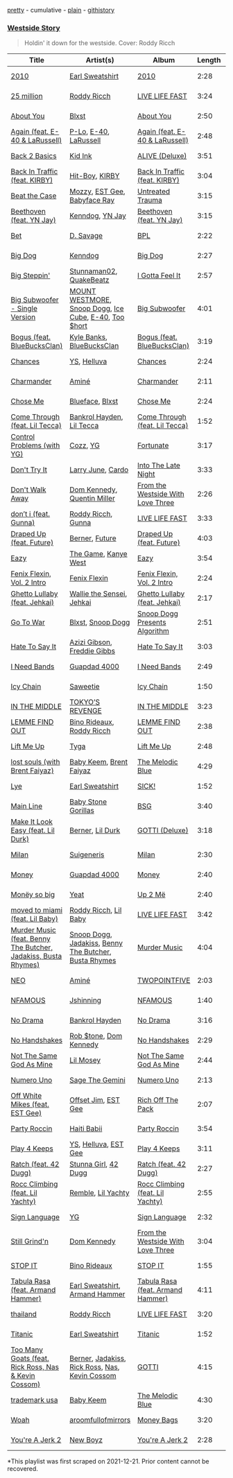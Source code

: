 [pretty](/playlists/pretty/37i9dQZF1DWSvKsRPPnv5o.md) - cumulative - [plain](/playlists/plain/37i9dQZF1DWSvKsRPPnv5o) - [githistory](https://github.githistory.xyz/mackorone/spotify-playlist-archive/blob/main/playlists/plain/37i9dQZF1DWSvKsRPPnv5o)

### [Westside Story](https://open.spotify.com/playlist/5aX0s9SI2pKqP9pXX6vZ2V)

> Holdin' it down for the westside\. Cover: Roddy Ricch

| Title | Artist(s) | Album | Length | Added | Removed |
|---|---|---|---|---|---|
| [2010](https://open.spotify.com/track/5kUgMxXcpAdsnKumXs4J5Z) | [Earl Sweatshirt](https://open.spotify.com/artist/3A5tHz1SfngyOZM2gItYKu) | [2010](https://open.spotify.com/album/3BO8pSV1AMv2UkE80FHMR3) | 2:28 | 2021-11-19 | 2022-01-15 |
| [25 million](https://open.spotify.com/track/2lUDBd7JrgAMltcp6dcd7D) | [Roddy Ricch](https://open.spotify.com/artist/757aE44tKEUQEqRuT6GnEB) | [LIVE LIFE FAST](https://open.spotify.com/album/1eVrpJbHRLBbioB9sb5b94) | 3:24 | 2021-12-17 |  |
| [About You](https://open.spotify.com/track/0P9lyICk63dqZSqXV2HBP0) | [Blxst](https://open.spotify.com/artist/4qXC0i02bSFstECuXP2ZpL) | [About You](https://open.spotify.com/album/24i8TDxRtaHGSDiWjVyseC) | 2:50 | 2021-12-03 |  |
| [Again \(feat\. E\-40 & LaRussell\)](https://open.spotify.com/track/4Z596XVbpeZgJnnK9txkxf) | [P\-Lo](https://open.spotify.com/artist/2QLM9IFaHBtB16b8ZDaA3A), [E\-40](https://open.spotify.com/artist/3crnzLy8R4lVwaigKEOz7V), [LaRussell](https://open.spotify.com/artist/5PRPy7MZZhkM5CIVJvTAKM) | [Again \(feat\. E\-40 & LaRussell\)](https://open.spotify.com/album/5Bkh6aMGVFe3uF9cdBLLBm) | 2:48 | 2021-10-29 |  |
| [Back 2 Basics](https://open.spotify.com/track/2a8W8GMf5AuMaAYpSB8f65) | [Kid Ink](https://open.spotify.com/artist/6KZDXtSj0SzGOV705nNeh3) | [ALIVE \(Deluxe\)](https://open.spotify.com/album/1ThGGXmoSFxHIQLhE4vy7M) | 3:51 | 2022-01-14 |  |
| [Back In Traffic \(feat\. KIRBY\)](https://open.spotify.com/track/569BY50TiwaEnAQYI4F6r0) | [Hit\-Boy](https://open.spotify.com/artist/6q3p11nP1p80Ey6LrOOSed), [KIRBY](https://open.spotify.com/artist/5lcDGoJUr5WY5bCFAfYbCU) | [Back In Traffic \(feat\. KIRBY\)](https://open.spotify.com/album/7iTi1Vio2z7cT0ZvQiIWFN) | 3:04 | 2021-10-15 | 2022-01-08 |
| [Beat the Case](https://open.spotify.com/track/1yiEqTWd4LSp9ZrthQ1xA7) | [Mozzy](https://open.spotify.com/artist/4AA474G2hRfrHyGrfyDseO), [EST Gee](https://open.spotify.com/artist/4FlG0V0jhLO4qGpayFOphj), [Babyface Ray](https://open.spotify.com/artist/3zZ88AwlTwfCJkowsFCvLA) | [Untreated Trauma](https://open.spotify.com/album/4opRnSX2yqAj0UE0GFM8ld) | 3:15 | 2021-10-15 |  |
| [Beethoven \(feat\. YN Jay\)](https://open.spotify.com/track/60DNcGqrNtk2JNuwlKLOH3) | [Kenndog](https://open.spotify.com/artist/2NLseG7xyv3fHY5U8AUntx), [YN Jay](https://open.spotify.com/artist/3gIWD9hK0VEhgsSrLu19PU) | [Beethoven \(feat\. YN Jay\)](https://open.spotify.com/album/1VYk22PNAMNyBKeZn4f30c) | 3:15 | 2021-11-12 |  |
| [Bet](https://open.spotify.com/track/504JCx3dJov6Fi5083r4Hb) | [D\. Savage](https://open.spotify.com/artist/6FqXAd1hQl7vVdIQ3hhtgc) | [BPL](https://open.spotify.com/album/5gHs4xLkr2g66PRNsvSh83) | 2:22 | 2022-01-21 |  |
| [Big Dog](https://open.spotify.com/track/77bHKMRDnzubz8e9U3tsXl) | [Kenndog](https://open.spotify.com/artist/2NLseG7xyv3fHY5U8AUntx) | [Big Dog](https://open.spotify.com/album/3cOUFMXKF1qvc01woJnjkP) | 2:27 | 2021-12-17 | 2022-01-22 |
| [Big Steppin'](https://open.spotify.com/track/3mEvoHooPhGoCEPllsAHbH) | [Stunnaman02](https://open.spotify.com/artist/6GqksGv39gHrhEbbI0Mavw), [QuakeBeatz](https://open.spotify.com/artist/30HKqvpaWBTGoxIO8hFMt1) | [I Gotta Feel It](https://open.spotify.com/album/40zL3nX0xp8rMtNEwdDKf7) | 2:57 | 2021-12-17 |  |
| [Big Subwoofer \- Single Version](https://open.spotify.com/track/3U84GeKG4tUHhimhie1aDK) | [MOUNT WESTMORE](https://open.spotify.com/artist/3DELNHPLdJgXkDHOTt3ok8), [Snoop Dogg](https://open.spotify.com/artist/7hJcb9fa4alzcOq3EaNPoG), [Ice Cube](https://open.spotify.com/artist/3Mcii5XWf6E0lrY3Uky4cA), [E\-40](https://open.spotify.com/artist/3crnzLy8R4lVwaigKEOz7V), [Too $hort](https://open.spotify.com/artist/4sb7rZNN93BSS6Gqgepo4v) | [Big Subwoofer](https://open.spotify.com/album/6od3UwzxgXBPWarUlwkPix) | 4:01 | 2021-10-22 |  |
| [Bogus \(feat\. BlueBucksClan\)](https://open.spotify.com/track/1YF9HlEpL0cXLIewgQHdZt) | [Kyle Banks](https://open.spotify.com/artist/7fCkVWEYTo1f7hLsAyVaWE), [BlueBucksClan](https://open.spotify.com/artist/1l61CX1j6go8arTjPH9wy0) | [Bogus \(feat\. BlueBucksClan\)](https://open.spotify.com/album/6WwSmNmwiq8f1VKEor6hUz) | 3:19 | 2021-10-08 |  |
| [Chances](https://open.spotify.com/track/66Hyl64xeJ95DLs9oZXkxo) | [YS](https://open.spotify.com/artist/40jihEUOTuy5WTQDUTsZCN), [Helluva](https://open.spotify.com/artist/0jN4FCNlkBCQBoSE6Eo5sK) | [Chances](https://open.spotify.com/album/1NmmiFzHqbt3pK2bkEkbqm) | 2:24 | 2021-10-08 |  |
| [Charmander](https://open.spotify.com/track/4NP3gHruXgIo4YSJSNDRBz) | [Aminé](https://open.spotify.com/artist/3Gm5F95VdRxW3mqCn8RPBJ) | [Charmander](https://open.spotify.com/album/5Cy8xrlkPh9lR5XolUM0QE) | 2:11 | 2021-10-29 |  |
| [Chose Me](https://open.spotify.com/track/2TXPpyvAghVDKSBeyEuUEH) | [Blueface](https://open.spotify.com/artist/3Fl1V19tmjt57oBdxXKAjJ), [Blxst](https://open.spotify.com/artist/4qXC0i02bSFstECuXP2ZpL) | [Chose Me](https://open.spotify.com/album/2r3YZtNY5S5eiHHCwquxuo) | 2:24 | 2021-11-26 |  |
| [Come Through \(feat\. Lil Tecca\)](https://open.spotify.com/track/3RoCi49XvcidDK7OqGw7fb) | [Bankrol Hayden](https://open.spotify.com/artist/0Yr4BBpK2dkCp2UsrJ9LZN), [Lil Tecca](https://open.spotify.com/artist/4Ga1P7PMIsmqEZqhYZQgDo) | [Come Through \(feat\. Lil Tecca\)](https://open.spotify.com/album/1MmvvWW9bxBU68A6eciF2B) | 1:52 | 2021-09-24 |  |
| [Control Problems \(with YG\)](https://open.spotify.com/track/6UorQ3toyCFLVDcExIkCYT) | [Cozz](https://open.spotify.com/artist/5oFkj1qSlyBUmV5d6Edgtq), [YG](https://open.spotify.com/artist/0A0FS04o6zMoto8OKPsDwY) | [Fortunate](https://open.spotify.com/album/0ers0MVtoezFlwTeUYSgfu) | 3:17 | 2021-12-03 |  |
| [Don't Try It](https://open.spotify.com/track/4SeNQ0YufFis838NXImgq3) | [Larry June](https://open.spotify.com/artist/1grN0519h2zYqpRtYbDZAl), [Cardo](https://open.spotify.com/artist/73VD4oKkK1toOdTYILLPQx) | [Into The Late Night](https://open.spotify.com/album/5k3e7zBpog1RBBZKJiWSb6) | 3:33 | 2021-09-24 |  |
| [Don't Walk Away](https://open.spotify.com/track/72hQfSeaOHttqYdaCmUC7Z) | [Dom Kennedy](https://open.spotify.com/artist/3s8alQfNnY0roAHaJh7Xxt), [Quentin Miller](https://open.spotify.com/artist/6po19E0R9xffrgzrg84TC9) | [From the Westside With Love Three](https://open.spotify.com/album/32N4rOq6seLb4TLkb4dfuL) | 2:26 | 2021-10-16 |  |
| [don’t i \(feat\. Gunna\)](https://open.spotify.com/track/4t2HbYiaqvoPsbSrOB0LqS) | [Roddy Ricch](https://open.spotify.com/artist/757aE44tKEUQEqRuT6GnEB), [Gunna](https://open.spotify.com/artist/2hlmm7s2ICUX0LVIhVFlZQ) | [LIVE LIFE FAST](https://open.spotify.com/album/1eVrpJbHRLBbioB9sb5b94) | 3:33 | 2021-12-17 |  |
| [Draped Up \(feat\. Future\)](https://open.spotify.com/track/72jQ6aDHhHrQ2lXs3vRdde) | [Berner](https://open.spotify.com/artist/2lrtGWxNXWjd0JzDLKXubI), [Future](https://open.spotify.com/artist/1RyvyyTE3xzB2ZywiAwp0i) | [Draped Up \(feat\. Future\)](https://open.spotify.com/album/6Xyk6KAjVUd6lp3uhr0Enb) | 4:03 | 2021-11-12 |  |
| [Eazy](https://open.spotify.com/track/6Ab81Bs9fcOwaTYuBsUUpI) | [The Game](https://open.spotify.com/artist/0NbfKEOTQCcwd6o7wSDOHI), [Kanye West](https://open.spotify.com/artist/5K4W6rqBFWDnAN6FQUkS6x) | [Eazy](https://open.spotify.com/album/26LYxs49CqC9WUZWiEK3jT) | 3:54 | 2022-01-14 |  |
| [Fenix Flexin, Vol\. 2 Intro](https://open.spotify.com/track/0hauidEyQSGetmK5eVfKQQ) | [Fenix Flexin](https://open.spotify.com/artist/63GIj2yhFvX1Bzphb9JgVb) | [Fenix Flexin, Vol\. 2 Intro](https://open.spotify.com/album/7s2SykVkoLSomIfdvbn9tC) | 2:24 | 2021-11-19 |  |
| [Ghetto Lullaby \(feat\. Jehkai\)](https://open.spotify.com/track/4RyowPzokoDdLCxk56PfBG) | [Wallie the Sensei](https://open.spotify.com/artist/6cUpFVxDYWed9WxtC4QgC5), [Jehkai](https://open.spotify.com/artist/0EqsIz6jZtqiwz76zMMDH6) | [Ghetto Lullaby \(feat\. Jehkai\)](https://open.spotify.com/album/2igr9F4M6J6hbfOSVuWop1) | 2:17 | 2021-12-03 |  |
| [Go To War](https://open.spotify.com/track/5iidIZADOqvVmH8MgpPipq) | [Blxst](https://open.spotify.com/artist/4qXC0i02bSFstECuXP2ZpL), [Snoop Dogg](https://open.spotify.com/artist/7hJcb9fa4alzcOq3EaNPoG) | [Snoop Dogg Presents Algorithm](https://open.spotify.com/album/61qj9MgqlVi0xzi55mHZiX) | 2:51 | 2021-11-20 |  |
| [Hate To Say It](https://open.spotify.com/track/0JovAYpOGoftOSuQv3TRwO) | [Azizi Gibson](https://open.spotify.com/artist/2NjfafEappzvGGGDdMRJMP), [Freddie Gibbs](https://open.spotify.com/artist/0Y4inQK6OespitzD6ijMwb) | [Hate To Say It](https://open.spotify.com/album/2MEAyPn9t8zILlTX4gIsY4) | 3:03 | 2022-01-07 |  |
| [I Need Bands](https://open.spotify.com/track/4mU3dpFlrTUqp94wrQodYk) | [Guapdad 4000](https://open.spotify.com/artist/0NcPKaSNIHAM2RfioH9vMT) | [I Need Bands](https://open.spotify.com/album/4Cu7Dpsdv8JUgiegEQ9Bg7) | 2:49 | 2022-01-21 |  |
| [Icy Chain](https://open.spotify.com/track/5MkPZ9VprDSFTljruLxDEd) | [Saweetie](https://open.spotify.com/artist/6cK3NBO6uP7hh0oyuVELFl) | [Icy Chain](https://open.spotify.com/album/3w9vMC3vFzCWBq1pQFHAQ5) | 1:50 | 2021-11-19 | 2022-01-15 |
| [IN THE MIDDLE](https://open.spotify.com/track/00I2ZzY3LBCOfWvyqgPsJb) | [TOKYO’S REVENGE](https://open.spotify.com/artist/5TbLOwv8BNnik3f03NZJlt) | [IN THE MIDDLE](https://open.spotify.com/album/6NcGjXe9oZn7WReMlwLQcD) | 3:23 | 2022-01-07 |  |
| [LEMME FIND OUT](https://open.spotify.com/track/2aMi7wkUtVZ7QTm6paGgox) | [Bino Rideaux](https://open.spotify.com/artist/3pcerTbRFAPvWWtAfySFWB), [Roddy Ricch](https://open.spotify.com/artist/757aE44tKEUQEqRuT6GnEB) | [LEMME FIND OUT](https://open.spotify.com/album/5BreDfoKKD7DBSzzQ6tAAi) | 2:38 | 2021-10-01 |  |
| [Lift Me Up](https://open.spotify.com/track/7bH9S0IHoM5kznWf1432zZ) | [Tyga](https://open.spotify.com/artist/5LHRHt1k9lMyONurDHEdrp) | [Lift Me Up](https://open.spotify.com/album/213G7PRCQ5lTQEBMx7qqbW) | 2:48 | 2021-11-19 |  |
| [lost souls \(with Brent Faiyaz\)](https://open.spotify.com/track/02rdXe0KhMe8p6ZHzYtuw0) | [Baby Keem](https://open.spotify.com/artist/5SXuuuRpukkTvsLuUknva1), [Brent Faiyaz](https://open.spotify.com/artist/3tlXnStJ1fFhdScmQeLpuG) | [The Melodic Blue](https://open.spotify.com/album/7n23fjZTviIUnHyvZGQjni) | 4:29 | 2021-09-24 |  |
| [Lye](https://open.spotify.com/track/0uSVWoWfql3wPIMlJqBbOS) | [Earl Sweatshirt](https://open.spotify.com/artist/3A5tHz1SfngyOZM2gItYKu) | [SICK!](https://open.spotify.com/album/51heTwkSfb4Z5dRIgwU2bd) | 1:52 | 2022-01-14 |  |
| [Main Line](https://open.spotify.com/track/28tm5peRtid0jX6eYqGstU) | [Baby Stone Gorillas](https://open.spotify.com/artist/0jAP1TzUaPmRmcB5j1FMs3) | [BSG](https://open.spotify.com/album/0TI6jFxQXiuspIZuoB6dF3) | 3:40 | 2022-01-24 |  |
| [Make It Look Easy \(feat\. Lil Durk\)](https://open.spotify.com/track/5ajUHjr4TkrK0pav0MrDXP) | [Berner](https://open.spotify.com/artist/2lrtGWxNXWjd0JzDLKXubI), [Lil Durk](https://open.spotify.com/artist/3hcs9uc56yIGFCSy9leWe7) | [GOTTI \(Deluxe\)](https://open.spotify.com/album/0M0Wgv4lSkjpdRapzg76BC) | 3:18 | 2022-01-21 |  |
| [Milan](https://open.spotify.com/track/5IxOlNnq8GDOH3iENer7uX) | [Suigeneris](https://open.spotify.com/artist/4Y9WLkcmY5hFef5bFV8gNf) | [Milan](https://open.spotify.com/album/57XdUQtynNRvVafh9HMfRV) | 2:30 | 2021-10-29 |  |
| [Money](https://open.spotify.com/track/2c0lpkLWgSBzBbGOPXY9gk) | [Guapdad 4000](https://open.spotify.com/artist/0NcPKaSNIHAM2RfioH9vMT) | [Money](https://open.spotify.com/album/1MKtfOtZkLq6oIL6IG569c) | 2:40 | 2021-12-03 |  |
| [Monëy so big](https://open.spotify.com/track/7BbaIYAdi3pg4MGl6PHwPv) | [Yeat](https://open.spotify.com/artist/3qiHUAX7zY4Qnjx8TNUzVx) | [Up 2 Më](https://open.spotify.com/album/1x55Z0fYARLdeJVjG2UESs) | 2:40 | 2022-01-21 |  |
| [moved to miami \(feat\. Lil Baby\)](https://open.spotify.com/track/3rjwafyisDpLdoJ4RecHp6) | [Roddy Ricch](https://open.spotify.com/artist/757aE44tKEUQEqRuT6GnEB), [Lil Baby](https://open.spotify.com/artist/5f7VJjfbwm532GiveGC0ZK) | [LIVE LIFE FAST](https://open.spotify.com/album/1eVrpJbHRLBbioB9sb5b94) | 3:42 | 2021-12-17 |  |
| [Murder Music \(feat\. Benny The Butcher, Jadakiss, Busta Rhymes\)](https://open.spotify.com/track/0UW2IKq84Gn29QkjbT3WNc) | [Snoop Dogg](https://open.spotify.com/artist/7hJcb9fa4alzcOq3EaNPoG), [Jadakiss](https://open.spotify.com/artist/5pnbUBPifNnlusY8kTBivi), [Benny The Butcher](https://open.spotify.com/artist/5Matrg5du62bXwer29cU5T), [Busta Rhymes](https://open.spotify.com/artist/1YfEcTuGvBQ8xSD1f53UnK) | [Murder Music](https://open.spotify.com/album/7An2d6hIBTIisD0WRyr7No) | 4:04 | 2021-10-29 | 2022-01-22 |
| [NEO](https://open.spotify.com/track/7onHzHeOVE3M9p0tNKQbXc) | [Aminé](https://open.spotify.com/artist/3Gm5F95VdRxW3mqCn8RPBJ) | [TWOPOINTFIVE](https://open.spotify.com/album/0KkHzH0uia9zwPbrCbS6NY) | 2:03 | 2021-11-05 |  |
| [NFAMOUS](https://open.spotify.com/track/6muxzIVzK5Jt3BVRM6G5Q2) | [Jshinning](https://open.spotify.com/artist/6y07NONhX5HTcdl1G5UZH3) | [NFAMOUS](https://open.spotify.com/album/6TuGrucPPipCfivuSDgyos) | 1:40 | 2021-11-26 |  |
| [No Drama](https://open.spotify.com/track/1YmyHCxLKjLBBNQU51yQOh) | [Bankrol Hayden](https://open.spotify.com/artist/0Yr4BBpK2dkCp2UsrJ9LZN) | [No Drama](https://open.spotify.com/album/6ViANKeydeABO0cqB0SB3Z) | 3:16 | 2021-12-10 |  |
| [No Handshakes](https://open.spotify.com/track/1EtytBckkZn0kykdiI09LB) | [Rob $tone](https://open.spotify.com/artist/2hWs22BmQkK4czFtDLnar2), [Dom Kennedy](https://open.spotify.com/artist/3s8alQfNnY0roAHaJh7Xxt) | [No Handshakes](https://open.spotify.com/album/4yOP0aYypvMXbRlfIweFQz) | 2:29 | 2021-11-12 |  |
| [Not The Same God As Mine](https://open.spotify.com/track/40UUA98SbhyPmhJJm3KgYs) | [Lil Mosey](https://open.spotify.com/artist/5zctI4wO9XSKS8XwcnqEHk) | [Not The Same God As Mine](https://open.spotify.com/album/6FOe6OxItoBp8M9uQKO6ke) | 2:44 | 2021-12-10 |  |
| [Numero Uno](https://open.spotify.com/track/2gw18LNTvCUs0ZTe9o5qA4) | [Sage The Gemini](https://open.spotify.com/artist/6d47Z08T4snK50HgTEHo5Z) | [Numero Uno](https://open.spotify.com/album/0J6j1u17JUkTGFqi9ccTiM) | 2:13 | 2022-01-07 |  |
| [Off White Mikes \(feat\. EST Gee\)](https://open.spotify.com/track/1sJE6dY3LYW3L0BMcMH8Ym) | [Offset Jim](https://open.spotify.com/artist/0ROLbpYHvwZWVbPBibRwPU), [EST Gee](https://open.spotify.com/artist/4FlG0V0jhLO4qGpayFOphj) | [Rich Off The Pack](https://open.spotify.com/album/7uHyX5l5ZEqNoP62SVD4LL) | 2:07 | 2021-10-15 | 2022-01-08 |
| [Party Roccin](https://open.spotify.com/track/3CHvCHtu3dIFVns6yK2Jl7) | [Haiti Babii](https://open.spotify.com/artist/6NQgMwGc3jvdwGZKUbhhHi) | [Party Roccin](https://open.spotify.com/album/0fjOjmZkqlmU5vppIb9OYa) | 3:54 | 2021-11-12 |  |
| [Play 4 Keeps](https://open.spotify.com/track/0YIpHx7S2Y3Xg75aWdtsHf) | [YS](https://open.spotify.com/artist/40jihEUOTuy5WTQDUTsZCN), [Helluva](https://open.spotify.com/artist/0jN4FCNlkBCQBoSE6Eo5sK), [EST Gee](https://open.spotify.com/artist/4FlG0V0jhLO4qGpayFOphj) | [Play 4 Keeps](https://open.spotify.com/album/09dC738ZgpMnfYDzfKZ7mD) | 3:11 | 2021-11-12 |  |
| [Ratch \(feat\. 42 Dugg\)](https://open.spotify.com/track/4300IZycSZEP0Bn20ipbxq) | [Stunna Girl](https://open.spotify.com/artist/4eEkR7IDAXyGngHvnJZpdV), [42 Dugg](https://open.spotify.com/artist/45gHcnDnMC15sgx3VL7ROG) | [Ratch \(feat\. 42 Dugg\)](https://open.spotify.com/album/46IavVcX7oBl8bSqGXteE8) | 2:27 | 2021-12-03 | 2022-01-22 |
| [Rocc Climbing \(feat\. Lil Yachty\)](https://open.spotify.com/track/5bBzkJE9BqYTL27webAUCw) | [Remble](https://open.spotify.com/artist/65s98MYZ4xFpgKlUYS5XKw), [Lil Yachty](https://open.spotify.com/artist/6icQOAFXDZKsumw3YXyusw) | [Rocc Climbing \(feat\. Lil Yachty\)](https://open.spotify.com/album/6MJPvYn6Xw3PIwUMyNXpS7) | 2:55 | 2021-09-24 | 2022-01-22 |
| [Sign Language](https://open.spotify.com/track/5CiYxsCieteb5iMjrHAkvV) | [YG](https://open.spotify.com/artist/0A0FS04o6zMoto8OKPsDwY) | [Sign Language](https://open.spotify.com/album/33ls0tmm8ljjk3cuF14QyL) | 2:32 | 2021-10-29 |  |
| [Still Grind'n](https://open.spotify.com/track/7BJTpAu00SVaYVkcXq4oFa) | [Dom Kennedy](https://open.spotify.com/artist/3s8alQfNnY0roAHaJh7Xxt) | [From the Westside With Love Three](https://open.spotify.com/album/32N4rOq6seLb4TLkb4dfuL) | 3:04 | 2021-10-15 |  |
| [STOP IT](https://open.spotify.com/track/3loQ69RjHEsOB2ADrusRwy) | [Bino Rideaux](https://open.spotify.com/artist/3pcerTbRFAPvWWtAfySFWB) | [STOP IT](https://open.spotify.com/album/3h853f1lbotNRiJUTxwOJg) | 1:55 | 2021-12-03 |  |
| [Tabula Rasa \(feat\. Armand Hammer\)](https://open.spotify.com/track/3xSEiVqKlhhoblSxbfCtUR) | [Earl Sweatshirt](https://open.spotify.com/artist/3A5tHz1SfngyOZM2gItYKu), [Armand Hammer](https://open.spotify.com/artist/3SCI7sXHUZIeDKMWC5NT9C) | [Tabula Rasa \(feat\. Armand Hammer\)](https://open.spotify.com/album/4UvC1cEP1VmZeFMvbCtHkw) | 4:11 | 2021-12-10 |  |
| [thailand](https://open.spotify.com/track/0qHPxjC83zQYcxe39xSShx) | [Roddy Ricch](https://open.spotify.com/artist/757aE44tKEUQEqRuT6GnEB) | [LIVE LIFE FAST](https://open.spotify.com/album/1eVrpJbHRLBbioB9sb5b94) | 3:20 | 2021-12-17 |  |
| [Titanic](https://open.spotify.com/track/6SLsVEicNrL81TCoUh2yhy) | [Earl Sweatshirt](https://open.spotify.com/artist/3A5tHz1SfngyOZM2gItYKu) | [Titanic](https://open.spotify.com/album/5lerjk0bthUa3F5g2K3GrU) | 1:52 | 2022-01-07 |  |
| [Too Many Goats \(feat\. Rick Ross, Nas & Kevin Cossom\)](https://open.spotify.com/track/6swN1b1cTmneA1HKcn1NR9) | [Berner](https://open.spotify.com/artist/2lrtGWxNXWjd0JzDLKXubI), [Jadakiss](https://open.spotify.com/artist/5pnbUBPifNnlusY8kTBivi), [Rick Ross](https://open.spotify.com/artist/1sBkRIssrMs1AbVkOJbc7a), [Nas](https://open.spotify.com/artist/20qISvAhX20dpIbOOzGK3q), [Kevin Cossom](https://open.spotify.com/artist/0Ja9yL6PS5FBnGJimpx504) | [GOTTI](https://open.spotify.com/album/37y72XuNwuPyzfB9kk2uIc) | 4:15 | 2021-12-03 |  |
| [trademark usa](https://open.spotify.com/track/15hJmqqEtASVXl6sM7i4UF) | [Baby Keem](https://open.spotify.com/artist/5SXuuuRpukkTvsLuUknva1) | [The Melodic Blue](https://open.spotify.com/album/3r46DPIQeBQbjvjjV5mXGg) | 4:30 | 2021-09-16 | 2022-01-08 |
| [Woah](https://open.spotify.com/track/5E8MF5ELxfCxRWifMTWRsw) | [aroomfullofmirrors](https://open.spotify.com/artist/4CxaPxktjqoN6F9nyftKYW) | [Money Bags](https://open.spotify.com/album/1L8HxyYlmretDqwSWzuZCS) | 3:20 | 2021-12-10 | 2022-01-22 |
| [You're A Jerk 2](https://open.spotify.com/track/5aXplC3gYU14i6HW5Fpaer) | [New Boyz](https://open.spotify.com/artist/1ZKqrja0WvbSssYNFO3lzs) | [You're A Jerk 2](https://open.spotify.com/album/4LbJu3jDgQvb6C3zPP7r2T) | 2:28 | 2022-01-21 |  |

\*This playlist was first scraped on 2021-12-21. Prior content cannot be recovered.